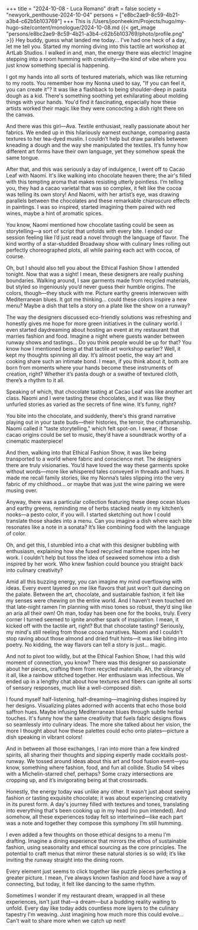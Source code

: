+++
title = "2024-10-08 - Luca Romano"
draft = false
society = "newyork_penthouse-2024-10-04"
persons = ["e8bc2ae9-8c59-4b21-a3b4-c62b5b103769"]
+++
This is /Users/joonheekim/Projects/hugo/my-hugo-site/content/monologue/2024-10-08.md
{{< get_image "persons/e8bc2ae9-8c59-4b21-a3b4-c62b5b103769/photo/profile.png" >}}
Hey buddy, guess what landed me today...
I've had one heck of a day, let me tell you. Started my morning diving into this tactile art workshop at ArtLab Studios. I walked in and, man, the energy there was electric! Imagine stepping into a room humming with creativity—the kind of vibe where you just know something special is happening.

I got my hands into all sorts of textured materials, which was like returning to my roots. You remember how my Nonna used to say, "If you can feel it, you can create it"? It was like a flashback to being shoulder-deep in pasta dough as a kid. There's something soothing yet exhilarating about molding things with your hands. You'd find it fascinating, especially how these artists worked their magic like they were concocting a dish right there on the canvas.

And there was this girl—Ava. Textile enthusiast, really passionate about her fabrics. We ended up in this hilariously earnest exchange, comparing pasta textures to her tea-dyed muslin. I couldn’t help but draw parallels between kneading a dough and the way she manipulated the textiles. It’s funny how different art forms have their own language, yet they somehow speak the same tongue.

After that, and this was seriously a day of indulgence, I went off to Cacao Leaf with Naomi. It's like walking into chocolate heaven there; the air's filled with this tempting aroma that makes resisting utterly pointless. I’m telling you, they had a cacao varietal that was so complex, it felt like the cocoa was telling its own story! And Naomi, with her artist’s eye, was drawing parallels between the chocolates and these remarkable chiaroscuro effects in paintings. I was so inspired, started imagining them paired with red wines, maybe a hint of aromatic spices. 

You know, Naomi mentioned how chocolate tasting could be seen as storytelling—a sort of script that unfolds with every bite. I ended our session feeling like I’d just read a novel through the language of flavor. The kind worthy of a star-studded Broadway show with culinary lines rolling out perfectly choreographed plots, all while pairing each act with cocoa, of course.

Oh, but I should also tell you about the Ethical Fashion Show I attended tonight. Now that was a sight! I mean, these designers are really pushing boundaries. Walking around, I saw garments made from recycled materials, but styled so ingeniously you’d never guess their humble origins. The colors, though—they stuck with me. Picture earthy greens interwoven with Mediterranean blues. It got me thinking... could these colors inspire a new menu? Maybe a dish that tells a story on a plate like the show on a runway?

The way the designers discussed eco-friendly solutions was refreshing and honestly gives me hope for more green initiatives in the culinary world. I even started daydreaming about hosting an event at my restaurant that marries fashion and food. Imagine a night where guests wander between runway shows and tastings... Do you think people would be up for that?
You know how I mentioned being at that tactile art workshop earlier? Well, it kept my thoughts spinning all day. It’s almost poetic, the way art and cooking share such an intimate bond. I mean, if you think about it, both are born from moments where your hands become these instruments of creation, right? Whether it’s pasta dough or a swathe of textured cloth, there’s a rhythm to it all.

Speaking of which, that chocolate tasting at Cacao Leaf was like another art class. Naomi and I were tasting these chocolates, and it was like they unfurled stories as varied as the secrets of fine wine. It’s funny, right? 

You bite into the chocolate, and suddenly, there's this grand narrative playing out in your taste buds—their histories, the terroir, the craftsmanship. Naomi called it "taste storytelling," which felt spot-on. I swear, if those cacao origins could be set to music, they’d have a soundtrack worthy of a cinematic masterpiece!

And then, walking into that Ethical Fashion Show, it was like being transported to a world where fabric and conscience met. The designers there are truly visionaries. You’d have loved the way these garments spoke without words—more like whispered tales conveyed in threads and hues. It made me recall family stories, like my Nonna’s tales slipping into the very fabric of my childhood... or maybe that was just the wine pairing we were musing over. 

Anyway, there was a particular collection featuring these deep ocean blues and earthy greens, reminding me of herbs stacked neatly in my kitchen’s nooks—a pesto color, if you will. I started sketching out how I could translate those shades into a menu. Can you imagine a dish where each bite resonates like a note in a sonata? It’s like combining food with the language of color.

Oh, and get this, I stumbled into a chat with this designer bubbling with enthusiasm, explaining how she fused recycled maritime ropes into her work. I couldn't help but toss the idea of seaweed somehow into a dish inspired by her work. Who knew fashion could bounce you straight back into culinary creativity?

Amid all this buzzing energy, you can imagine my mind overflowing with ideas. Every event layered on me like flavors that just won’t quit dancing on the palate. Between the art, chocolate, and sustainable fashion, it felt like my senses were chewing on the entire world. And I haven’t even touched on that late-night ramen I’m planning with miso tones so robust, they’d sing like an aria all their own!
 Oh man, today has been one for the books, truly. Every corner I turned seemed to ignite another spark of inspiration. I mean, it kicked off with the tactile art, right? But that chocolate tasting? Seriously, my mind's still reeling from those cocoa narratives. Naomi and I couldn't stop raving about those almond and dried fruit hints—it was like biting into poetry. No kidding, the way flavors can tell a story is just... magic. 

And not to pivot too wildly, but at the Ethical Fashion Show, I had this wild moment of connection, you know? There was this designer so passionate about her pieces, crafting them from recycled materials. Ah, the vibrancy of it all, like a rainbow stitched together. Her enthusiasm was infectious. We ended up in a lengthy chat about how textures and fibers can ignite all sorts of sensory responses, much like a well-composed dish.

I found myself half-listening, half-dreaming—imagining dishes inspired by her designs. Visualizing plates adorned with accents that echo those bold saffron hues. Maybe infusing Mediterranean blues through subtle herbal touches. It's funny how the same creativity that fuels fabric designs flows so seamlessly into culinary ideas. The more she talked about her vision, the more I thought about how these palettes could echo onto plates—picture a dish speaking in vibrant colors!

And in between all those exchanges, I ran into more than a few kindred spirits, all sharing their thoughts and sipping expertly made cocktails post-runway. We tossed around ideas about this art and food fusion event—you know, something where fashion, food, and fun all collide. Studio 54 vibes with a Michelin-starred chef, perhaps? Some crazy intersections are cropping up, and it’s invigorating being at that crossroads.

Honestly, the energy today was unlike any other. It wasn't just about seeing fashion or tasting exquisite chocolate; it was about experiencing creativity in its purest form. A day's journey filled with textures and tones, translating into everything that's been cooking up in my head (no pun intended). And somehow, all these experiences today felt so intertwined—like each part was a note and together they compose this symphony I’m still humming.

I even added a few thoughts on those ethical designs to a menu I’m drafting. Imagine a dining experience that mirrors the ethos of sustainable fashion, using seasonality and ethical sourcing as the core principles. The potential to craft menus that mirror these natural stories is so wild; it’s like inviting the runway straight into the dining room. 

Every element just seems to click together like puzzle pieces perfecting a greater picture. I mean, I’ve always known fashion and food have a way of connecting, but today, it felt like dancing to the same rhythm. 

Sometimes I wonder if my restaurant dream, wrapped in all these experiences, isn't just that—a dream—but a budding reality waiting to unfold. Every day like today adds countless more layers to the culinary tapestry I'm weaving. Just imagining how much more this could evolve...
Can't wait to share more when we catch up next!
